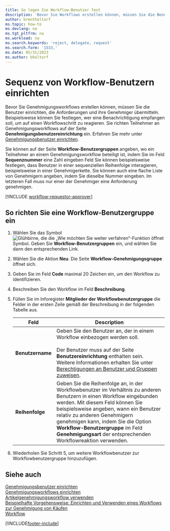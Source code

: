 ```yaml
---
title: So legen Sie Workflow-Benutzer fest
description: 'Bevor Sie Workflows erstellen können, müssen Sie die Benutzer, die daran teilnehmen, auf der Einrichtungsseite für Benutzergenehmigungen einrichten.'
author: brentholtorf
ms.topic: how-to
ms.devlang: na
ms.tgt_pltfrm: na
ms.workload: na
ms.search.keywords: 'reject, delegate, request'
ms.search.form: '1533,'
ms.date: 05/31/2023
ms.author: bholtorf
---
```

# <a name="set-up-a-sequence-of-workflow-users"></a>Sequenz von Workflow-Benutzern einrichten

Bevor Sie Genehmigungsworkflows erstellen können, müssen Sie die Benutzer einrichten, die Anforderungen und ihre Genehmiger übermitteln. Beispielsweise können Sie festlegen, wer eine Benachrichtigung empfangen soll, um auf einen Workflowschritt zu reagieren. Sie richten Teilnehmer an Genehmigungsworkflows auf der Seite **Genehmigungsbenutzereinrichtung** ein. Erfahren Sie mehr unter [Genehmigungsbenutzer einrichten](across-how-to-set-up-approval-users.md).

Sie können auf der Seite **Workflow-Benutzergruppen** angeben, wo ein Teilnehmer an einem Genehmigungsworkflow beteiligt ist, indem Sie im Feld **Sequenznummer** eine Zahl eingeben Feld Sie können beispielsweise festlegen, dass Benutzer in einer sequenziellen Reihenfolge interagieren, beispielsweise in einer Genehmigerkette. Sie können auch eine flache Liste von Genehmigern angeben, indem Sie dieselbe Nummer eingeben. Im letzteren Fall muss nur einer der Genehmiger eine Anforderung genehmigen.

[!INCLUDE [workflow-requestor-approver](includes/workflow-requestor-approver.md)]

## <a name="to-set-up-a-workflow-user-group"></a>So richten Sie eine Workflow-Benutzergruppe ein

1. Wählen Sie das Symbol ![Glühbirne, die die „Wie möchten Sie weiter verfahren“-Funktion öffnet](media/ui-search/search_small.png "Was möchten Sie tun?") Symbol. Geben Sie **Workflow-Benutzergruppen** ein, und wählen Sie dann den entsprechenden Link.  
2. Wählen Sie die Aktion **Neu**. Die Seite **Workflow-Genehmigungsgruppe** öffnet sich.  
3. Geben Sie im Feld **Code** maximal 20 Zeichen ein, um den Workflow zu identifizieren.  
4. Beschreiben Sie den Workflow im Feld **Beschreibung**.  
5. Füllen Sie im Inforegister **Mitglieder der Workflowbenutzergruppe** die Felder in der ersten Zeile gemäß der Beschreibung in der folgenden Tabelle aus.  

   |Feld|Description|
   |-----|-----------|
   |**Benutzername**|Geben Sie den Benutzer an, der in einem Workflow einbezogen werden soll.<br /><br /> Der Benutzer muss auf der Seite **Benutzereinrichtung** enthalten sein. Weitere Informationen erhalten Sie unter [Berechtigungen an Benutzer und Gruppen zuweisen](ui-define-granular-permissions.md).|
   |**Reihenfolge**|Geben Sie die Reihenfolge an, in der Workflowbenutzer im Verhältnis zu anderen Benutzern in einen Workflow eingebunden werden. Mit diesem Feld können Sie beispielsweise angeben, wann ein Benutzer relativ zu anderen Genehmigern genehmigen kann, indem Sie die Option **Workflow-Benutzergruppe** im Feld **Genehmigungsart** der entsprechenden Workflowreaktion verwenden.| 

6. Wiederholen Sie Schritt 5, um weitere Workflowbenutzer zur Workflowbenutzergruppe hinzuzufügen.  

## <a name="see-also"></a>Siehe auch

[Genehmigungsbenutzer einrichten](across-how-to-set-up-approval-users.md)  
[Genehmigungsworkflows einrichten](across-set-up-workflows.md)  
[Artikelgenehmigungsworkflow verwenden](across-use-workflows.md)  
[Beispielhafte Vorgehensweise: Einrichten und Verwenden eines Workflows zur Genehmigung von Käufen](walkthrough-setting-up-and-using-a-purchase-approval-workflow.md)  
[Workflow](across-workflow.md)  

[!INCLUDE[footer-include](includes/footer-banner.md)]
